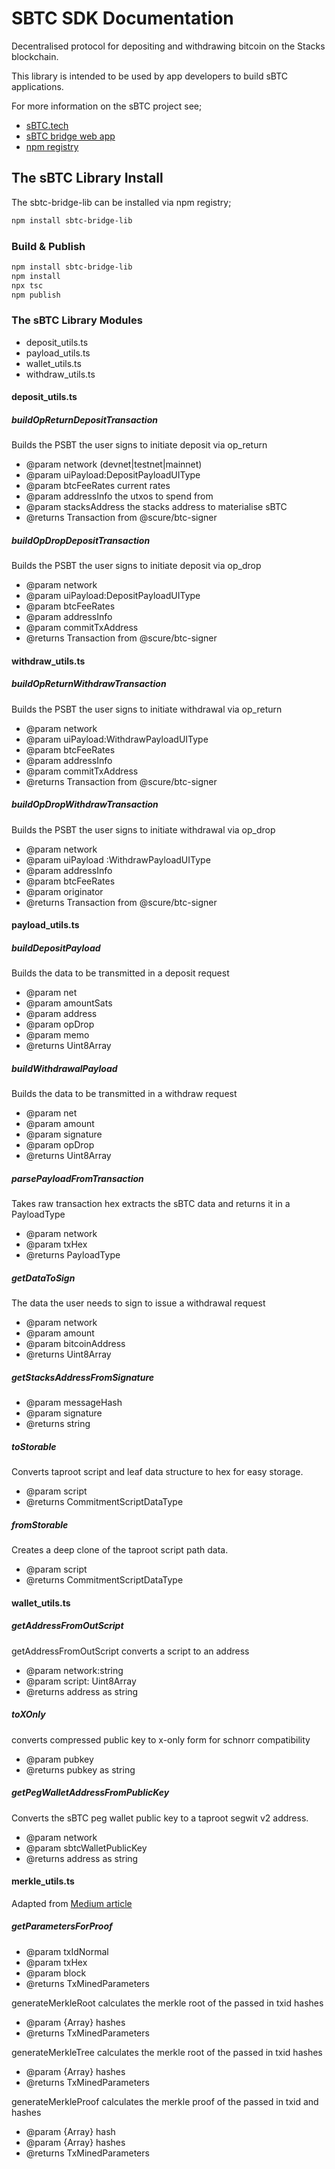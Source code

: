 # SBTC SDK Documentation

Decentralised protocol for depositing and withdrawing bitcoin on the Stacks blockchain.

This library is intended to be used by app developers to build sBTC applications.

For more information on the sBTC project see;

- [sBTC.tech](https://sbtc.tech)
- [sBTC bridge web app](https://bridge.sbtc.tech?net=testnet)
- [npm registry](https://www.npmjs.com/package/sbtc-bridge-lib)

## The sBTC Library Install

The sbtc-bridge-lib can be installed via npm registry;

```bash
npm install sbtc-bridge-lib
```

### Build & Publish

```bash
npm install sbtc-bridge-lib
npm install
npx tsc
npm publish
```

### The sBTC Library Modules

- deposit_utils.ts
- payload_utils.ts
- wallet_utils.ts
- withdraw_utils.ts

#### deposit_utils.ts

##### buildOpReturnDepositTransaction

Builds the PSBT the user signs to initiate deposit via op_return

- @param network (devnet|testnet|mainnet)
- @param uiPayload:DepositPayloadUIType
- @param btcFeeRates current rates
- @param addressInfo the utxos to spend from
- @param stacksAddress the stacks address to materialise sBTC
- @returns Transaction from @scure/btc-signer

##### buildOpDropDepositTransaction

Builds the PSBT the user signs to initiate deposit via op_drop

- @param network
- @param uiPayload:DepositPayloadUIType
- @param btcFeeRates
- @param addressInfo
- @param commitTxAddress
- @returns Transaction from @scure/btc-signer

#### withdraw_utils.ts

##### buildOpReturnWithdrawTransaction

Builds the PSBT the user signs to initiate withdrawal via op_return

- @param network
- @param uiPayload:WithdrawPayloadUIType
- @param btcFeeRates
- @param addressInfo
- @param commitTxAddress
- @returns Transaction from @scure/btc-signer

##### buildOpDropWithdrawTransaction

Builds the PSBT the user signs to initiate withdrawal via op_drop

- @param network
- @param uiPayload :WithdrawPayloadUIType
- @param addressInfo
- @param btcFeeRates
- @param originator
- @returns Transaction from @scure/btc-signer

#### payload_utils.ts

##### buildDepositPayload

Builds the data to be transmitted in a deposit request

- @param net
- @param amountSats
- @param address
- @param opDrop
- @param memo
- @returns Uint8Array

##### buildWithdrawalPayload

Builds the data to be transmitted in a withdraw request

- @param net
- @param amount
- @param signature
- @param opDrop
- @returns Uint8Array

##### parsePayloadFromTransaction

Takes raw transaction hex extracts the sBTC data and returns it in a PayloadType

- @param network
- @param txHex
- @returns PayloadType

##### getDataToSign

The data the user needs to sign to issue a withdrawal request

- @param network
- @param amount
- @param bitcoinAddress
- @returns Uint8Array

##### getStacksAddressFromSignature

- @param messageHash
- @param signature
- @returns string

##### toStorable

Converts taproot script and leaf data structure to hex for easy storage.

- @param script
- @returns CommitmentScriptDataType

##### fromStorable

Creates a deep clone of the taproot script path data.

- @param script
- @returns CommitmentScriptDataType

#### wallet_utils.ts

##### getAddressFromOutScript

getAddressFromOutScript converts a script to an address

- @param network:string
- @param script: Uint8Array
- @returns address as string

##### toXOnly

converts compressed public key to x-only form for schnorr compatibility

- @param pubkey
- @returns pubkey as string

##### getPegWalletAddressFromPublicKey

Converts the sBTC peg wallet public key to a taproot segwit v2 address.

- @param network
- @param sbtcWalletPublicKey
- @returns address as string

#### merkle_utils.ts

Adapted from [Medium article](https://medium.com/coinmonks/merkle-tree-a-simple-explanation-and-implementation-48903442bc08#:~:text=The%20use%20of%20Merkle%20Tree,block%20or%20the%20whole%20blockchain.)
##### getParametersForProof

- @param txIdNormal
- @param txHex
- @param block
- @returns TxMinedParameters

generateMerkleRoot calculates the merkle root of the passed in txid hashes

- @param {Array<string>} hashes
- @returns TxMinedParameters

generateMerkleTree calculates the merkle root of the passed in txid hashes

- @param {Array<string>} hashes
- @returns TxMinedParameters

generateMerkleProof calculates the merkle proof of the passed in txid and hashes

- @param {Array<string>} hash
- @param {Array<string>} hashes
- @returns TxMinedParameters
